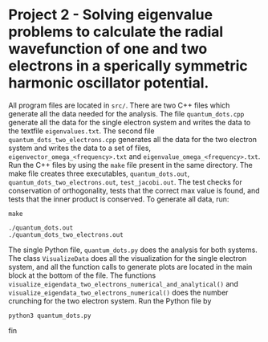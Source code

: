 # Project 2 - Solving eigenvalue problems to calculate the radial wavefunction of one and two electrons in a sperically symmetric harmonic oscillator potential.

All program files are located in `src/`. There are two C++ files which generate all the data needed for the analysis. The file `quantum_dots.cpp` generate all the data for the single electron system and writes the data to the textfile `eigenvalues.txt`. The second file `quantum_dots_two_electrons.cpp` generates all the data for the two electron system and writes the data to a set of files, `eigenvector_omega_<frequency>.txt` and `eigenvalue_omega_<frequency>.txt`. Run the C++ files by using the `make` file present in the same directory. The make file creates three executables, `quantum_dots.out`, `quantum_dots_two_electrons.out`, `test_jacobi.out`. The test checks for conservation of orthogonality, tests that the correct max value is found, and tests that the inner product is conserved. To generate all data, run:

```
make

./quantum_dots.out
./quantum_dots_two_electrons.out
```

The single Python file, `quantum_dots.py` does the analysis for both systems. The class `VisualizeData` does all the visualization for the single electron system, and all the function calls to generate plots are located in the main block at the bottom of the file. The functions `visualize_eigendata_two_electrons_numerical_and_analytical()` and `visualize_eigendata_two_electrons_numerical()` does the number crunching for the two electron system. Run the Python file by

```
python3 quantum_dots.py
```


fin